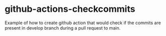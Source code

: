 # github-actions-checkcommits
Example of how to create github action that would check if the commits are present in develop branch during a pull request to main.
